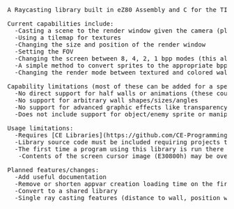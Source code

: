 <pre>
A Raycasting library built in eZ80 Assembly and C for the TI-84 Plus CE. This is intended to be used in simple first-person games like a 3d maze or a simplified Wolfenstein 3-D. To use this library in a project look over the soon_to_be_linked docs or soon_to_be_linked guide.

Current capabilities include:
  -Casting a scene to the render window given the camera (players) position and direction
  -Using a tilemap for textures
  -Changing the size and position of the render window
  -Setting the FOV
  -Changing the screen between 8, 4, 2, 1 bpp modes (this also sets rendering to full, half, quarter, eighth resolution)
  -A simple method to convert sprites to the appropriate bpp and format
  -Changing the render mode between textured and colored walls as well as a full and third resolution for both
  
Capability limitations (most of these can be added for a speed cost if there is interest):
  -No direct support for half walls or animations (these could likely be faked by casting the scene multiple times with different maps and view positions/settings)
  -No support for arbitrary wall shapes/sizes/angles
  -No support for advanced graphic effects like transparency or reflections
  -Does not include support for object/enemy sprite or manipulation (if added these would likely be their own library) 

Usage limitations:
  -Requires [CE Libraries](https://github.com/CE-Programming/libraries)
  -Library source code must be included requiring projects to be made with C support
  -The first time a program using this library is run there is significant load time while an appvar of data needed for fast calculations is created
   -Contents of the screen cursor image (E30800h) may be overwritten anytime time the library is used (and always will be overwritten when the screen is cast)
   
Planned features/changes:
  -Add useful documentation
  -Remove or shorten appvar creation loading time on the first run
  -Convert to a shared library
  -Single ray casting features (distance to wall, position wall is hit, etc)
</pre>
